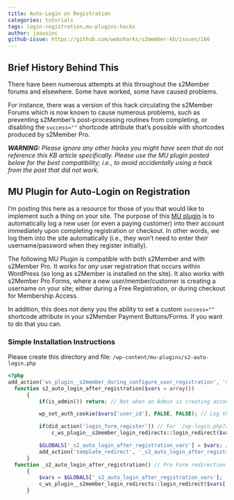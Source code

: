 ```yaml
---
title: Auto-Login on Registration
categories: tutorials
tags: login-registration,mu-plugins-hacks
author: jaswsinc
github-issue: https://github.com/websharks/s2member-kb/issues/166
---
```


## Brief History Behind This

There have been numerous attempts at this throughout the s2Member forums and elsewhere. Some have worked, some have caused problems.

For instance, there was a version of this hack circulating the s2Member Forums which is now known to cause numerous problems, such as preventing s2Member’s post-processing routines from completing, or disabling the `success=""` shortcode attribute that’s possible with shortcodes produced by s2Member Pro. 

<i class="fa fa-exclamation-triangle"></i> _**WARNING:** Please ignore any other hacks you might have seen that do not reference this KB article specifically. Please use the MU plugin posted below for the best compatibility; i.e., to avoid accidentally using a hack from the past that did not work._


## MU Plugin for Auto-Login on Registration

I’m posting this here as a resource for those of you that would like to implement such a thing on your site. The purpose of this [MU plugin](http://codex.wordpress.org/Must_Use_Plugins) is to automatically log a new user (or even a paying customer) into their account immediately upon completing registration or checkout. In other words, we log them into the site automatically (i.e., they won’t need to enter their username/password when they register initially).

The following MU Plugin is compatible with both s2Member and with s2Member Pro. It works for _any_ user registration that occurs within WordPress (so long as s2Member is installed on the site). It also works with s2Member Pro Forms, where a new user/member/customer is creating a username on your site; either during a Free Registration, or during checkout for Membership Access.

In addition, this does _not_ deny you the ability to set a custom `success=""` shortcode attribute in your s2Member Payment Buttons/Forms. If you want to do that you can.

### Simple Installation Instructions

Please create this directory and file:
`/wp-content/mu-plugins/s2-auto-login.php`

```php
<?php
add_action('ws_plugin__s2member_during_configure_user_registration', 's2_auto_login_after_registration');
  function s2_auto_login_after_registration($vars = array())
	  {
		  if(is_admin()) return; // Not when an Admin is creating accounts.

		  wp_set_auth_cookie($vars['user_id'], FALSE, FALSE); // Log the user in.

		  if(did_action('login_form_register')) // For `/wp-login.php?action=register` compatibility.
			  c_ws_plugin__s2member_login_redirects::login_redirect($vars['login'], $vars['user']);

		  $GLOBALS['_s2_auto_login_after_registration_vars'] = $vars; // For Pro Form compatibility.
		  add_action('template_redirect', '_s2_auto_login_after_registration', 1);
	  }
  function _s2_auto_login_after_registration() // Pro Form redirection handler.
	  {
		  $vars = $GLOBALS['_s2_auto_login_after_registration_vars'];
		  c_ws_plugin__s2member_login_redirects::login_redirect($vars['login'], $vars['user']);
	  }
```
